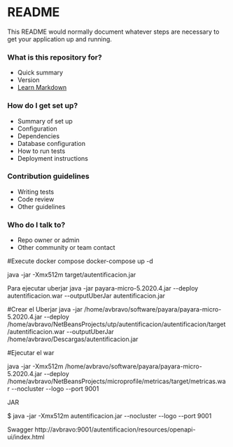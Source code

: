 # README #

This README would normally document whatever steps are necessary to get your application up and running.

### What is this repository for? ###

* Quick summary
* Version
* [Learn Markdown](https://bitbucket.org/tutorials/markdowndemo)

### How do I get set up? ###

* Summary of set up
* Configuration
* Dependencies
* Database configuration
* How to run tests
* Deployment instructions

### Contribution guidelines ###

* Writing tests
* Code review
* Other guidelines

### Who do I talk to? ###

* Repo owner or admin
* Other community or team contact

#Execute docker compose
docker-compose up -d

java -jar -Xmx512m target/autentificacion.jar 



Para ejecutar uberjar
java -jar payara-micro-5.2020.4.jar --deploy autentificacion.war --outputUberJar autentificacion.jar

#Crear  el Uberjar
java -jar   /home/avbravo/software/payara/payara-micro-5.2020.4.jar --deploy /home/avbravo/NetBeansProjects/utp/autentificacion/autentificacion/target/autentificacion.war --outputUberJar /home/avbravo/Descargas/autentificacion.jar 


#Ejecutar el war

java -jar -Xmx512m /home/avbravo/software/payara/payara-micro-5.2020.4.jar  --deploy /home/avbravo/NetBeansProjects/microprofile/metricas/target/metricas.war --nocluster --logo --port 9001


JAR

$ java -jar -Xmx512m autentificacion.jar --nocluster --logo --port 9001

Swagger
http://avbravo:9001/autentificacion/resources/openapi-ui/index.html
